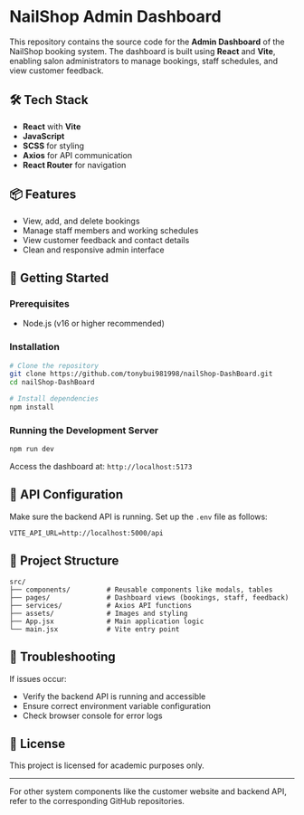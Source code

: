 # NailShop Admin Dashboard

This repository contains the source code for the **Admin Dashboard** of the NailShop booking system. The dashboard is built using **React** and **Vite**, enabling salon administrators to manage bookings, staff schedules, and view customer feedback.

## 🛠 Tech Stack
- **React** with **Vite**
- **JavaScript**
- **SCSS** for styling
- **Axios** for API communication
- **React Router** for navigation

## 📦 Features
- View, add, and delete bookings
- Manage staff members and working schedules
- View customer feedback and contact details
- Clean and responsive admin interface

## 🚀 Getting Started

### Prerequisites
- Node.js (v16 or higher recommended)

### Installation
```bash
# Clone the repository
git clone https://github.com/tonybui981998/nailShop-DashBoard.git
cd nailShop-DashBoard

# Install dependencies
npm install
```

### Running the Development Server
```bash
npm run dev
```
Access the dashboard at: `http://localhost:5173`

## 🔗 API Configuration
Make sure the backend API is running. Set up the `.env` file as follows:
```env
VITE_API_URL=http://localhost:5000/api
```

## 📁 Project Structure
```
src/
├── components/         # Reusable components like modals, tables
├── pages/              # Dashboard views (bookings, staff, feedback)
├── services/           # Axios API functions
├── assets/             # Images and styling
├── App.jsx             # Main application logic
└── main.jsx            # Vite entry point
```

## 🐞 Troubleshooting
If issues occur:
- Verify the backend API is running and accessible
- Ensure correct environment variable configuration
- Check browser console for error logs

## 📄 License
This project is licensed for academic purposes only.

---
For other system components like the customer website and backend API, refer to the corresponding GitHub repositories.
